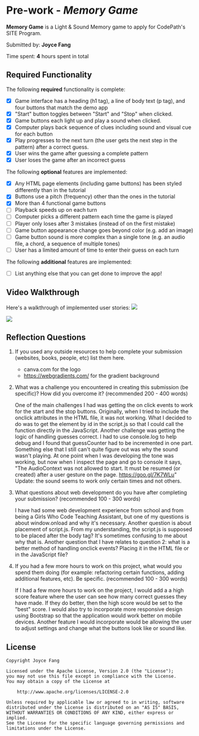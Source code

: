 # Pre-work - *Memory Game*

**Memory Game** is a Light & Sound Memory game to apply for CodePath's SITE Program. 

Submitted by: **Joyce Fang**

Time spent: **4** hours spent in total

## Required Functionality

The following **required** functionality is complete:

* [x] Game interface has a heading (h1 tag), a line of body text (p tag), and four buttons that match the demo app
* [x] "Start" button toggles between "Start" and "Stop" when clicked. 
* [x] Game buttons each light up and play a sound when clicked. 
* [x] Computer plays back sequence of clues including sound and visual cue for each button
* [x] Play progresses to the next turn (the user gets the next step in the pattern) after a correct guess. 
* [x] User wins the game after guessing a complete pattern
* [x] User loses the game after an incorrect guess

The following **optional** features are implemented:

* [x] Any HTML page elements (including game buttons) has been styled differently than in the tutorial
* [x] Buttons use a pitch (frequency) other than the ones in the tutorial
* [x] More than 4 functional game buttons
* [ ] Playback speeds up on each turn
* [ ] Computer picks a different pattern each time the game is played
* [ ] Player only loses after 3 mistakes (instead of on the first mistake)
* [ ] Game button appearance change goes beyond color (e.g. add an image)
* [ ] Game button sound is more complex than a single tone (e.g. an audio file, a chord, a sequence of multiple tones)
* [ ] User has a limited amount of time to enter their guess on each turn

The following **additional** features are implemented:

- [ ] List anything else that you can get done to improve the app!

## Video Walkthrough

Here's a walkthrough of implemented user stories:
![](https://i.imgur.com/52HadY3.gif)

![](https://i.imgur.com/5iMmmjW.gif)



## Reflection Questions
1. If you used any outside resources to help complete your submission (websites, books, people, etc) list them here. 

    * canva.com for the logo
    * https://webgradients.com/ for the gradient background

2. What was a challenge you encountered in creating this submission (be specific)? How did you overcome it? (recommended 200 - 400 words) 

    One of the main challenges I had was getting the on click events to work for the start and the stop buttons. 
Originally, when I tried to include the onclick attributes in the HTML file, it was not working. What I decided 
to do was to get the element by id in the script.js so that I could call the function directly in the JavaScript.
Another challenge was getting the logic of handling guesses correct. I had to use console.log to help debug and I
found that guessCounter had to be incremented in one part. Something else that I still can't quite figure out was why
the sound wasn't playing. At one point when I was developing the tone was working, but now when I inspect the page
and go to console it says, "The AudioContext was not allowed to start. It must be resumed (or created) after a 
user gesture on the page. https://goo.gl/7K7WLu" Update: the sound seems to work only certain times and not others.

3. What questions about web development do you have after completing your submission? (recommended 100 - 300 words) 

      I have had some web development experience from school and from being a Girls Who Code Teaching Assistant, but
one of my questions is about window.onload and why it's necessary. Another question is about placement of script.js.
From my understanding, the script.js is supposed to be placed after the body tag? It's sometimes confusing to me 
about why that is. Another question that I have relates to question 2: what is a better method of handling onclick
events? Placing it in the HTML file or in the JavaScript file?

4. If you had a few more hours to work on this project, what would you spend them doing (for example: refactoring certain functions, adding additional features, etc). Be specific. (recommended 100 - 300 words) 

      If I had a few more hours to work on the project, I would add a a high score feature where the user can see how many
correct guesses they have made. If they do better, then the high score would be set to the "best" score. I would also 
try to incorporate more responsive design using Bootstrap so that the application would work better on mobile devices.
Another feature I would incorporate would be allowing the user to adjust settings and change what the buttons look
like or sound like.



## License

    Copyright Joyce Fang

    Licensed under the Apache License, Version 2.0 (the "License");
    you may not use this file except in compliance with the License.
    You may obtain a copy of the License at

        http://www.apache.org/licenses/LICENSE-2.0

    Unless required by applicable law or agreed to in writing, software
    distributed under the License is distributed on an "AS IS" BASIS,
    WITHOUT WARRANTIES OR CONDITIONS OF ANY KIND, either express or implied.
    See the License for the specific language governing permissions and
    limitations under the License.

